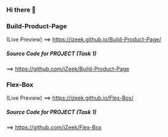 ### Hi there 👋


### Build-Product-Page
(Live Preview) ==> https://izeek.github.io/Build-Product-Page/

##### Source Code for PROJECT (Task 1)
==> https://github.com/iZeek/Build-Product-Page


### Flex-Box
(Live Preview) ==> https://izeek.github.io/Flex-Box/

##### Source Code for PROJECT (Task 1)
==> https://github.com/iZeek/Flex-Box








<!--
**iZeek/iZeek** is a ✨ _special_ ✨ repository because its `README.md` (this file) appears on your GitHub profile.

Here are some ideas to get you started:

- 🔭 I’m currently working on ...
- 🌱 I’m currently learning ...
- 👯 I’m looking to collaborate on ...
- 🤔 I’m looking for help with ...
- 💬 Ask me about ...
- 📫 How to reach me: ...
- 😄 Pronouns: ...
- ⚡ Fun fact: ...
-->
